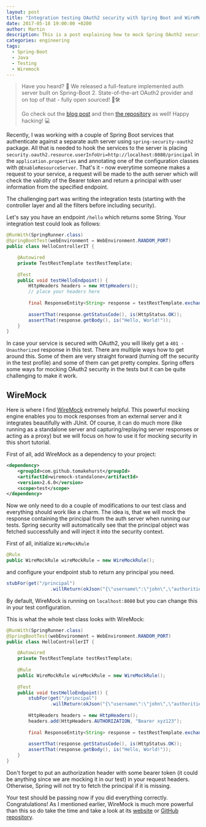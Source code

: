 ```yaml
---
layout: post
title: "Integration testing OAuth2 security with Spring Boot and WireMock"
date: 2017-05-18 19:00:00 +0200
author: Martin
description: This is a post explaining how to mock Spring OAuth2 security in integration tests with Wiremock.
categories: engineering
tags:
  - Spring-Boot
  - Java
  - Testing
  - Wiremock
---
```


> Have you heard? 📣 We released a full-feature implemented auth server built on Spring-Boot 2.
> State-of-the-art OAuth2 provider and on top of that - fully open sourced! 🎉🛠
>
> Go check out the [blog post](https://gigsterous.github.io/engineering/2018/06/29/auth-server-example.html) and then [the repository](https://github.com/gigsterous/auth-server) as well!
> Happy hacking! 💻

Recently, I was working with a couple of Spring Boot services that authenticate against a separate auth server using `spring-security-oauth2` package. All that is needed to hook the services to the server is placing `security.oauth2.resource.userInfoUri=http://localhost:8080/principal` in the `application.properties` and annotating one of the configuration classes with `@EnableResourceServer`. That's it - now everytime someone makes a request to your service, a request will be made to the auth server which will check the validity of the Bearer token and return a principal with user information from the specified endpoint.

The challenging part was writing the integration tests (starting with the controller layer and all the filters before including security).

Let's say you have an endpoint `/hello` which returns some String. Your integration test could look as follows:

```java
@RunWith(SpringRunner.class)
@SpringBootTest(webEnvironment = WebEnvironment.RANDOM_PORT)
public class HelloControllerIT {

    @Autowired
    private TestRestTemplate testRestTemplate;
    
    @Test
    public void testHelloEndpoint() {
        HttpHeaders headers = new HttpHeaders();
        // place your headers here
        
        final ResponseEntity<String> response = testRestTemplate.exchange("/hello", HttpMethod.GET), new HttpEntity<>(headers), String.class);
                
        assertThat(response.getStatusCode(), is(HttpStatus.OK));
        assertThat(response.getBody(), is("Hello, World!"));
    }
}
```

In case your service is secured with OAuth2, you will likely get a `401 - Unauthorized` response in this test. There are multiple ways how to get around this. Some of them are very straight forward (turning off the security in the test profile) and some of them can get pretty complex. Spring offers some ways for mocking OAuth2 security in the tests but it can be quite challenging to make it work.

## WireMock
Here is where I find [WireMock](http://wiremock.org/) extremely helpful. This powerful mocking engine enables you to mock responses from an external server and it integrates beautifully with JUnit. Of course, it can do much more (like running as a standalone server and capturing/replaying server responses or acting as a proxy) but we will focus on how to use it for mocking security in this short tutorial.

First of all, add WireMock as a dependency to your project:

```xml
<dependency>
    <groupId>com.github.tomakehurst</groupId>
    <artifactId>wiremock-standalone</artifactId>
    <version>2.6.0</version>
    <scope>test</scope>
</dependency>
```

Now we only need to do a couple of modifications to our test class and everything should work like a charm. The idea is, that we will mock the response containing the principal from the auth server when running our tests. Spring security will automatically see that the principal object was fetched successfully and will inject it into the security context.

First of all, initialize `WireMockRule`

```java
@Rule
public WireMockRule wireMockRule = new WireMockRule();
```

and configure your endpoint stub to return any principal you need.

```java
stubFor(get("/principal")
                .willReturn(okJson("{\"username\":\"john\",\"authorities\":[{\"authority\":\"ROLE_USER\"}]}")));
```

By default, WireMock is running on `localhost:8080` but you can change this in your test configuration.

This is what the whole test class looks with WireMock:

```java
@RunWith(SpringRunner.class)
@SpringBootTest(webEnvironment = WebEnvironment.RANDOM_PORT)
public class HelloControllerIT {

    @Autowired
    private TestRestTemplate testRestTemplate;
    
    @Rule
    public WireMockRule wireMockRule = new WireMockRule();
    
    @Test
    public void testHelloEndpoint() {
        stubFor(get("/principal")
                .willReturn(okJson("{\"username\":\"john\",\"authorities\":[{\"authority\":\"ROLE_USER\"}]}")));
    
        HttpHeaders headers = new HttpHeaders();
        headers.add(HttpHeaders.AUTHORIZATION, "Bearer xyz123");
        
        final ResponseEntity<String> response = testRestTemplate.exchange("/hello", HttpMethod.GET), new HttpEntity<>(headers), String.class);
                
        assertThat(response.getStatusCode(), is(HttpStatus.OK));
        assertThat(response.getBody(), is("Hello, World!"));
    }
}
```

Don't forget to put an authorization header with some bearer token (it could be anything since we are mocking it in our test) in your request headers. Otherwise, Spring will not try to fetch the principal if it is missing.

Your test should be passing now if you did everything correctly. Congratulations! As I mentioned earlier, WireMock is much more powerful than this so do take the time and take a look at its [website](http://wiremock.org/) or [GitHub repository](https://github.com/tomakehurst/wiremock). 
